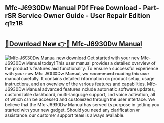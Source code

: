 ## Mfc-J6930Dw Manual PDf Free Download - Part-rSR Service Owner Guide - User Repair Edition q1z1B

# <h2><a href="http://cf12.oget.top/?id=Mfc-J6930Dw+Manual">🔗Download New 👉🔴 Mfc-J6930Dw Manual</a></h2>

[![Mfc-J6930Dw Manual new download](https://i.imgur.com/5g1atiW.png)](http://cf12.oget.top/?id=Mfc-J6930Dw+Manual)
Get started with your new Mfc-J6930Dw Manual today! This user manual provides a detailed overview of the product's features and functionality. To ensure a successful experience with your new Mfc-J6930Dw Manual, we recommend reading this user manual carefully. It contains detailed information on product setup, usage instructions, and an overview of the various features and capabilities. Mfc-J6930Dw Manual advanced features include automatic software updates, customizable dashboard, multi-language support, and voice activation, all of which can be accessed and customized through the user interface. We believe that the Mfc-J6930Dw Manual has served its purpose in getting you started with your new gadget. Should you need any clarification or assistance, our customer support team is always available.
